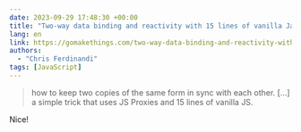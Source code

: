 ```yaml
---
date: 2023-09-29 17:48:30 +00:00
title: "Two-way data binding and reactivity with 15 lines of vanilla JavaScript"
lang: en
link: https://gomakethings.com/two-way-data-binding-and-reactivity-with-15-lines-of-vanilla-javascript/
authors:
  - "Chris Ferdinandi"
tags: [JavaScript]
---
```


> how to keep two copies of the same form in sync with each other. […] a simple trick that uses JS Proxies and 15 lines of vanilla JS.

Nice!
